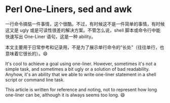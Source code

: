 # Perl One-Liners, sed and awk

一行命令搞惦一件事情，这个很酷。不过，有时候这不是一件简单的事情，有时候这又是 ugly 或是可读性很差的解决方案。不管怎么说，shell 脚本或命令行中能快速写出 One-Liner 语句，这是一种 ability。

本文主要用于日常参考和记录用，不是为了展示单行命令的“长处”（往往单行，也意味着它很长的）。:smile:

It's cool to achieve a goal using one-liner. However, sometimes it's not a simple task, and sometimes a bit ugly or a solution of bad readability. Anyhow, it's an ability that we able to write one-liner statement in a shell script or command line task.

This article is written for reference and noting, not to represent how long one-liner can be, although it is always seems too long. :smile:
